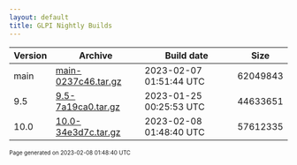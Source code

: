 ```yaml
---
layout: default
title: GLPI Nightly Builds
---
```


Version|Archive|Build date|Size
---|---|---|---
main|[main-0237c46.tar.gz](main-0237c46.tar.gz)|2023-02-07 01:51:44 UTC|62049843
9.5|[9.5-7a19ca0.tar.gz](9.5-7a19ca0.tar.gz)|2023-01-25 00:25:53 UTC|44633651
10.0|[10.0-34e3d7c.tar.gz](10.0-34e3d7c.tar.gz)|2023-02-08 01:48:40 UTC|57612335

<font size="1">Page generated on 2023-02-08 01:48:40 UTC</font>
